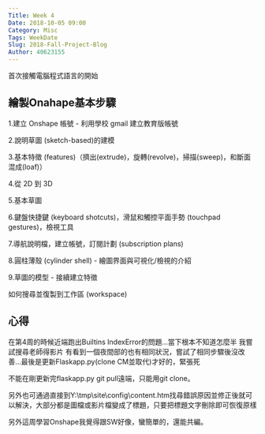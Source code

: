 ```yaml
---
Title: Week 4 
Date: 2018-10-05 09:00
Category: Misc
Tags: WeekDate
Slug: 2018-Fall-Project-Blog
Author: 40623155
---
```


首次接觸電腦程式語言的開始

<!-- PELICAN_END_SUMMARY -->

繪製Onahape基本步驟
----

1.建立 Onshape 帳號 - 利用學校 gmail 建立教育版帳號

2.說明草圖 (sketch-based)的建模

3.基本特徵 (features)（擠出(extrude)，旋轉(revolve)，掃描(sweep)，和斷面混成(loaf)）

4.從 2D 到 3D

5.基本草圖

6.鍵盤快捷鍵 (keyboard shotcuts)，滑鼠和觸控平面手勢 (touchpad gestures)，檢視工具

7.導航說明檔，建立帳號，訂閱計劃 (subscription plans)

8.圓柱薄殼 (cylinder shell) - 繪圖界面與可視化/檢視的介紹

9.草圖的模型 - 接續建立特徵

如何搜尋並復製到工作區 (workspace)


心得
----

在第4周的時候近端跑出Builtins IndexError的問題...當下根本不知道怎麼半 我嘗試搜尋老師得影片 有看到一個夜間部的也有相同狀況，嘗試了相同步驟後沒改善...最後是更新Flaskapp.py(clone CM並取代)才好的，緊張死

不能在剛更新完flaskapp.py git pull遠端，只能用git clone。

另外也可通過直接到Y:\tmp\site\config\content.htm找尋錯誤原因並修正後就可以解決，大部分都是圖檔或影片檔變成了標題，只要把標題文字刪除即可恢復原樣

另外這周學習Onshape我覺得跟SW好像，蠻簡單的，還能共編。

